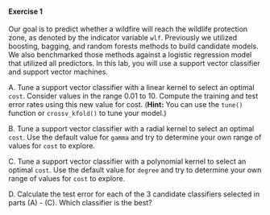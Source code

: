 #### Exercise 1

Our goal is to predict whether a wildfire will reach the wildlife protection zone, as denoted by the indicator variable `wlf`. Previously we utilized boosting, bagging, and random forests methods to build candidate models. We also benchmarked those methods against a logistic regression model that utilized all predictors. In this lab, you will use a support vector classifier and support vector machines.

A. Tune a support vector classifier with a linear kernel to select an optimal `cost`. Consider values in the range 0.01 to 10. Compute the training and test error rates using this new value for cost. (**Hint:** You can use the `tune()` function or `crossv_kfold()` to tune your model.)

B. Tune a support vector classifier with a radial kernel to select an optimal `cost`. Use the default value for `gamma` and try to determine your own range of values for `cost` to explore.

C. Tune a support vector classifier with a polynomial kernel to select an optimal `cost`. Use the default value for `degree` and try to determine your own range of values for `cost` to explore. 

D. Calculate the test error for each of the 3 candidate classifiers selected in parts (A) - (C). Which classifier is the best?